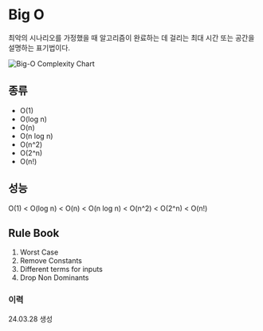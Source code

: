 # Big O

최악의 시나리오를 가정했을 때 알고리즘이 완료하는 데 걸리는 최대 시간 또는 공간을 설명하는 표기법이다.

![Big-O Complexity Chart](https://github.com/ksh9891/TIL/assets/34029686/223e956d-5fe3-411b-b2a7-11f95c39bc07)

## 종류

- O(1)
- O(log n)
- O(n)
- O(n log n)
- O(n^2)
- O(2^n)
- O(n!)

## 성능

O(1) < O(log n) < O(n) < O(n log n) < O(n^2) < O(2^n) < O(n!)

## Rule Book

1. Worst Case
2. Remove Constants
3. Different terms for inputs
4. Drop Non Dominants

### 이력
24.03.28 생성
